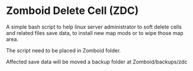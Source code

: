 # Zomboid Delete Cell (ZDC)
A simple bash script to help linux server administrator to soft delete cells and related files save data, to install new map mods or to wipe those map area.

The script need to be placed in Zomboid folder.

Affected save data will be moved a backup folder at Zomboid/backups/zdc
